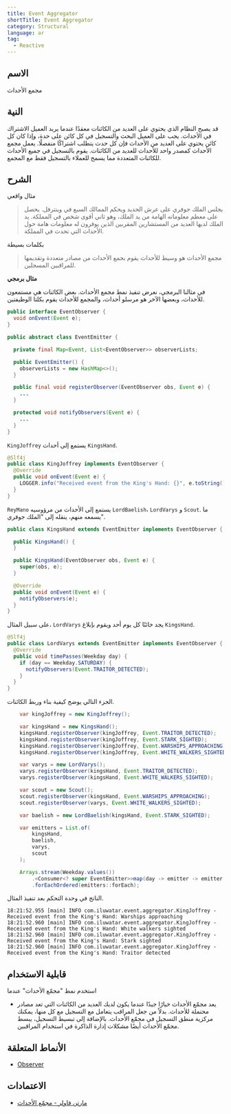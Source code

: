 ```yaml
---
title: Event Aggregator
shortTitle: Event Aggregator
category: Structural
language: ar
tag:
  - Reactive
---
```


## الاسم

مجمع الأحداث

## النية

قد يصبح النظام الذي يحتوي على العديد من الكائنات معقدًا عندما يريد العميل الاشتراك في الأحداث. يجب على العميل
البحث والتسجيل في
كل كائن على حدة، وإذا كان كل كائن يحتوي على العديد من الأحداث فإن كل حدث يتطلب اشتراكًا
منفصلًا. يعمل مجمع الأحداث كمصدر واحد
للأحداث للعديد من الكائنات. يقوم بالتسجيل في جميع الأحداث للكائنات المتعددة مما يسمح للعملاء
بالتسجيل فقط مع المجمع.

## الشرح

مثال واقعي

> يجلس الملك جوفري على عرش الحديد ويحكم الممالك السبع في وينترفل. يحصل على معظم معلوماته الهامة من يد الملك،
> وهو ثاني أقوى شخص في المملكة. يد الملك لديها العديد من المستشارين المقربين الذين يوفرون له معلومات هامة حول الأحداث التي تحدث في المملكة.

بكلمات بسيطة

> مجمع الأحداث هو وسيط للأحداث يقوم بجمع الأحداث من مصادر متعددة وتقديمها للمراقبين المسجلين.

**مثال برمجي**

في مثالنا البرمجي، نعرض تنفيذ نمط مجمع الأحداث. بعض الكائنات
هي مستمعون للأحداث، وبعضها الآخر هو مرسلو أحداث، والمجمع للأحداث يقوم بكلتا الوظيفتين.


```java
public interface EventObserver {
  void onEvent(Event e);
}

public abstract class EventEmitter {

  private final Map<Event, List<EventObserver>> observerLists;

  public EventEmitter() {
    observerLists = new HashMap<>();
  }

  public final void registerObserver(EventObserver obs, Event e) {
    ...
  }

  protected void notifyObservers(Event e) {
    ...
  }
}
```

`KingJoffrey` يستمع إلى أحداث `KingsHand`.


```java
@Slf4j
public class KingJoffrey implements EventObserver {
  @Override
  public void onEvent(Event e) {
    LOGGER.info("Received event from the King's Hand: {}", e.toString());
  }
}
```

`ReyMano` يستمع إلى الأحداث من مرؤوسيه `LordBaelish`، `LordVarys` و `Scout`.
ما يسمعه منهم، ينقله إلى "الملك جوفري".


```java
public class KingsHand extends EventEmitter implements EventObserver {

  public KingsHand() {
  }

  public KingsHand(EventObserver obs, Event e) {
    super(obs, e);
  }

  @Override
  public void onEvent(Event e) {
    notifyObservers(e);
  }
}
```

على سبيل المثال، `LordVarys` يجد خائنًا كل يوم أحد ويقوم بإبلاغ `KingsHand`.


```java
@Slf4j
public class LordVarys extends EventEmitter implements EventObserver {
  @Override
  public void timePasses(Weekday day) {
    if (day == Weekday.SATURDAY) {
      notifyObservers(Event.TRAITOR_DETECTED);
    }
  }
}
```

الجزء التالي يوضح كيفية بناء وربط الكائنات.


```java
    var kingJoffrey = new KingJoffrey();

    var kingsHand = new KingsHand();
    kingsHand.registerObserver(kingJoffrey, Event.TRAITOR_DETECTED);
    kingsHand.registerObserver(kingJoffrey, Event.STARK_SIGHTED);
    kingsHand.registerObserver(kingJoffrey, Event.WARSHIPS_APPROACHING);
    kingsHand.registerObserver(kingJoffrey, Event.WHITE_WALKERS_SIGHTED);

    var varys = new LordVarys();
    varys.registerObserver(kingsHand, Event.TRAITOR_DETECTED);
    varys.registerObserver(kingsHand, Event.WHITE_WALKERS_SIGHTED);

    var scout = new Scout();
    scout.registerObserver(kingsHand, Event.WARSHIPS_APPROACHING);
    scout.registerObserver(varys, Event.WHITE_WALKERS_SIGHTED);

    var baelish = new LordBaelish(kingsHand, Event.STARK_SIGHTED);

    var emitters = List.of(
        kingsHand,
        baelish,
        varys,
        scout
    );

    Arrays.stream(Weekday.values())
        .<Consumer<? super EventEmitter>>map(day -> emitter -> emitter.timePasses(day))
        .forEachOrdered(emitters::forEach);
```

الناتج في وحدة التحكم بعد تنفيذ المثال.

```
18:21:52.955 [main] INFO com.iluwatar.event.aggregator.KingJoffrey - Received event from the King's Hand: Warships approaching
18:21:52.960 [main] INFO com.iluwatar.event.aggregator.KingJoffrey - Received event from the King's Hand: White walkers sighted
18:21:52.960 [main] INFO com.iluwatar.event.aggregator.KingJoffrey - Received event from the King's Hand: Stark sighted
18:21:52.960 [main] INFO com.iluwatar.event.aggregator.KingJoffrey - Received event from the King's Hand: Traitor detected
```

## قابلية الاستخدام

استخدم نمط "مجمّع الأحداث" عندما

* يعد مجمّع الأحداث خيارًا جيدًا عندما يكون لديك العديد من الكائنات التي تعد مصادر محتملة للأحداث. بدلاً من جعل المراقب يتعامل مع التسجيل مع كل منها، يمكنك مركزية منطق التسجيل في مجمّع الأحداث. بالإضافة إلى تبسيط التسجيل، يبسط مجمّع الأحداث أيضًا مشكلات إدارة الذاكرة في استخدام المراقبين.

## الأنماط المتعلقة

* [Observer](https://java-design-patterns.com/patterns/observer/)

## الاعتمادات

* [مارتن فاولر - مجمّع الأحداث](http://martinfowler.com/eaaDev/EventAggregator.html)
